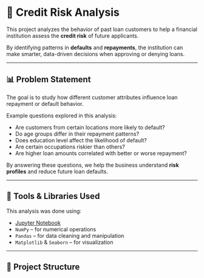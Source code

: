 # 🏦 Credit Risk Analysis

This project analyzes the behavior of past loan customers to help a financial institution assess the **credit risk** of future applicants.

By identifying patterns in **defaults** and **repayments**, the institution can make smarter, data-driven decisions when approving or denying loans.

---

## 📊 Problem Statement

The goal is to study how different customer attributes influence loan repayment or default behavior.

Example questions explored in this analysis:
- Are customers from certain locations more likely to default?
- Do age groups differ in their repayment patterns?
- Does education level affect the likelihood of default?
- Are certain occupations riskier than others?
- Are higher loan amounts correlated with better or worse repayment?

By answering these questions, we help the business understand **risk profiles** and reduce future loan defaults.

---

## 🧰 Tools & Libraries Used

This analysis was done using:

- [Jupyter Notebook](https://jupyter.org/)
- `NumPy` – for numerical operations
- `Pandas` – for data cleaning and manipulation
- `Matplotlib` & `Seaborn` – for visualization

---

## 📁 Project Structure

